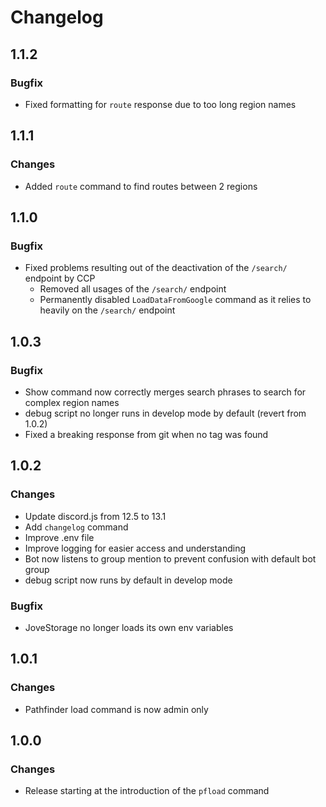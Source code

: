 # Changelog

## 1.1.2
### Bugfix
* Fixed formatting for `route` response due to too long region names

## 1.1.1
### Changes
* Added `route` command to find routes between 2 regions

## 1.1.0
### Bugfix
* Fixed problems resulting out of the deactivation of the `/search/` endpoint by CCP
  * Removed all usages of the `/search/` endpoint
  * Permanently disabled `LoadDataFromGoogle` command as it relies to heavily on the `/search/` endpoint

## 1.0.3
### Bugfix
* Show command now correctly merges search phrases to search for complex region names
* debug script no longer runs in develop mode by default (revert from 1.0.2)
* Fixed a breaking response from git when no tag was found

## 1.0.2
### Changes
* Update discord.js from 12.5 to 13.1
* Add `changelog` command
* Improve .env file
* Improve logging for easier access and understanding
* Bot now listens to group mention to prevent confusion with default bot group
* debug script now runs by default in develop mode
### Bugfix
* JoveStorage no longer loads its own env variables

## 1.0.1
### Changes
* Pathfinder load command is now admin only

## 1.0.0
### Changes
* Release starting at the introduction of the `pfload` command
